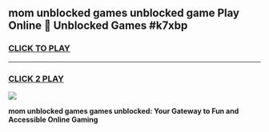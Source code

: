 
## mom unblocked games unblocked game Play Online 👋 Unblocked Games #k7xbp
<h3>
<a href="https://premium.freeplayer.one?title=mom_unblocked_games&ref=21F">CLICK TO PLAY</a></h3>
<hr>

<h3>
<a href="https://premium.freeplayer.one?title=mom_unblocked_games&ref=21F">CLICK 2 PLAY</a>
  
</h3>

<a href="https://premium.freeplayer.one?title=mom_unblocked_games&ref=21F/"><img src="https://clearcache.store/games.png"></a>


**mom unblocked games games unblocked: Your Gateway to Fun and Accessible Online Gaming**
